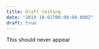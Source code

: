 ```yaml
---
title: Draft testing
date: "2019-10-01T00:00:00.000Z"
draft: true
---
```


This should never appear
